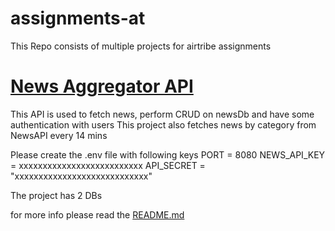 # assignments-at
This Repo consists of multiple projects for airtribe assignments

# [News Aggregator API](https://github.com/kuntarvishnuprasad41/assignments-at/tree/features/news-aggregator-api)

This API is used to fetch news, perform CRUD on newsDb and have some authentication with users This project also fetches news by category from NewsAPI every 14 mins

Please create the .env file with following keys
PORT = 8080
NEWS_API_KEY = xxxxxxxxxxxxxxxxxxxxxxxxxx
API_SECRET = "xxxxxxxxxxxxxxxxxxxxxxxxxxxx"

The project has 2 DBs

for more info please read the [README.md](https://github.com/kuntarvishnuprasad41/assignments-at/tree/features/news-aggregator-api/news-aggregator-api#readme)